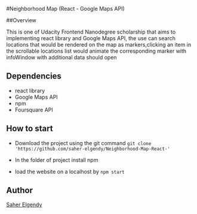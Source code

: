 #Neighborhood Map (React - Google Maps API)

##Overview

This is one of Udacity Frontend Nanodegree scholarship that aims to implementing react library and Google Maps API, the use can search locations that would be rendered on the map as markers,clicking an item in the scrollable locations list would animate the corresponding marker with infoWindow with additional data should open

## Dependencies

* react library
* Google Maps API
* npm
* Foursquare API

## How to start

* Download the project using the git command `git clone 'https://github.com/saher-elgendy/Neighborhood-Map-React-'`

* In the folder of project install npm 
* load the website on a localhost by `npm start`

## Author

 [Saher Elgendy][1]

[1]: https://github.com/saher-elgendy            "Saher Elgendy"